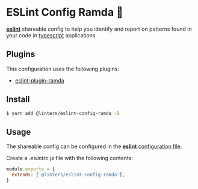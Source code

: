 # ESLint Config Ramda 🐏

[**eslint**](https://github.com/eslint/eslint) shareable config to help you identify and report on patterns found in your code in [typescript](https://github.com/microsoft/TypeScript) applications.

## Plugins

This configuration uses the following plugins:

- [eslint-plugin-ramda](https://github.com/ramda/eslint-plugin-ramda)

## Install

```bash
$ yarn add @linters/eslint-config-ramda -D
```

## Usage

The shareable config can be configured in the [**eslint** configuration file](https://eslint.org/docs/user-guide/configuring):

Create a _.eslintrc.js_ file with the following contents:

```js
module.exports = {
  extends: ['@linters/eslint-config-ramda'],
}
```
